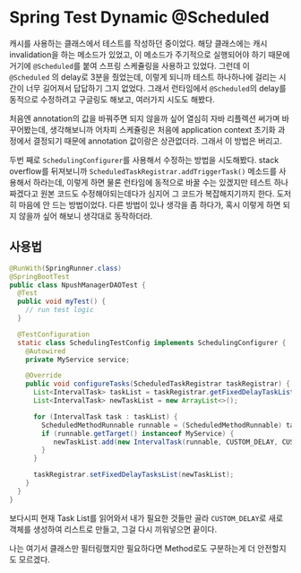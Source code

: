 # Spring Test Dynamic @Scheduled

캐시를 사용하는 클래스에서 테스트를 작성하던 중이었다. 해당 클래스에는 캐시 invalidation을 하는 메소드가 있었고, 이 메소드가 주기적으로 실행되어야 하기 때문에 거기에 `@Scheduled`를 붙여 스프링 스케쥴링을 사용하고 있었다. 그런데 이 `@Scheduled` 의 delay로 3분을 줬었는데, 이렇게 되니까 테스트 하나하나에 걸리는 시간이 너무 길어져서 답답하기 그지 없었다. 그래서 런타임에서 `@Scheduled`의 delay를 동적으로 수정하려고 구글링도 해보고, 여러가지 시도도 해봤다.

처음엔 annotation의 값을 바꿔주면 되지 않을까 싶어 열심히 자바 리플렉션 써가며 바꾸어봤는데, 생각해보니까 어차피 스케쥴링은 처음에 application context 초기화 과정에서 결정되기 때문에 annotation 값이랑은 상관없더라. 그래서 이 방법은 버리고.

두번 째로 `SchedulingConfigurer`를 사용해서 수정하는 방법을 시도해봤다. stack overflow를 뒤져보니까 `ScheduledTaskRegistrar.addTriggerTask()` 메소드를 사용해서 하라는데, 이렇게 하면 물론 런타임에 동적으로 바꿀 수는 있겠지만 테스트 하나 짜겠다고 원본 코드도 수정해야되는데다가 심지어 그 코드가 복잡해지기까지 한다. 도저히 마음에 안 드는 방법이었다. 다른 방법이 있나 생각을 좀 하다가, 혹시 이렇게 하면 되지 않을까 싶어 해보니 생각대로 동작하더라.

## 사용법

```java
@RunWith(SpringRunner.class)
@SpringBootTest
public class NpushManagerDAOTest {
  @Test
  public void myTest() {
    // run test logic
  }

  @TestConfiguration
  static class SchedulingTestConfig implements SchedulingConfigurer {
    @Autowired
    private MyService service;

    @Override
    public void configureTasks(ScheduledTaskRegistrar taskRegistrar) {
      List<IntervalTask> taskList = taskRegistrar.getFixedDelayTaskList();
      List<IntervalTask> newTaskList = new ArrayList<>();

      for (IntervalTask task : taskList) {
        ScheduledMethodRunnable runnable = (ScheduledMethodRunnable) task.getRunnable();
        if (runnable.getTarget() instanceof MyService) {
           newTaskList.add(new IntervalTask(runnable, CUSTOM_DELAY, CUSTOM_DELAY));
        }
      }

      taskRegistrar.setFixedDelayTasksList(newTaskList);
    }
  }
}
```

보다시피 현재 Task List를 읽어와서 내가 필요한 것들만 골라 `CUSTOM_DELAY`로 새로 객체를 생성하여 리스트로 만들고, 그걸 다시 끼워넣으면 끝이다.

나는 여기서 클래스만 필터링했지만 필요하다면 Method로도 구분하는게 더 안전할지도 모르겠다.

